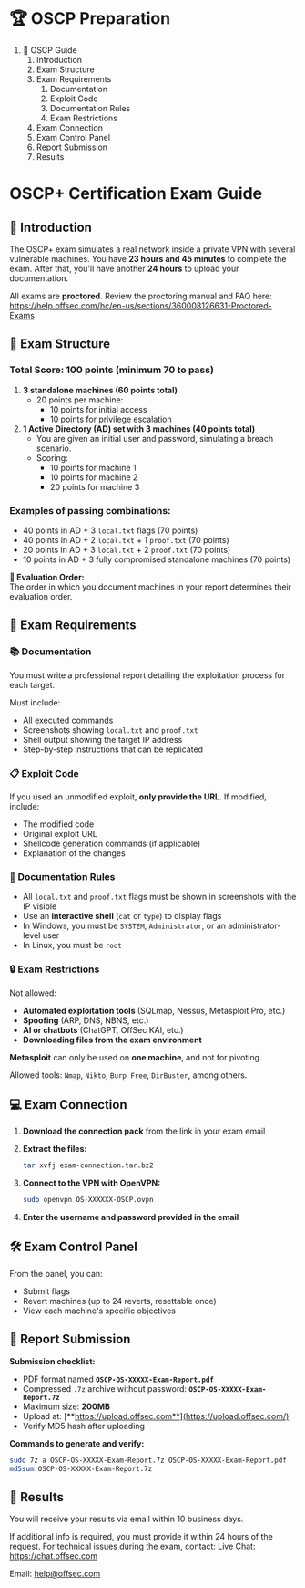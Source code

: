 # 🏆 OSCP Preparation

1. 📝 OSCP Guide  
    1. Introduction  
    2. Exam Structure  
    3. Exam Requirements  
        1. Documentation  
        2. Exploit Code  
        3. Documentation Rules  
        4. Exam Restrictions  
    4. Exam Connection  
    5. Exam Control Panel  
    6. Report Submission  
    7. Results  


# **OSCP+ Certification Exam Guide**

## **📑 Introduction**

The OSCP+ exam simulates a real network inside a private VPN with several vulnerable machines. You have **23 hours and 45 minutes** to complete the exam. After that, you'll have another **24 hours** to upload your documentation.

All exams are **proctored**. Review the proctoring manual and FAQ here:  
https://help.offsec.com/hc/en-us/sections/360008126631-Proctored-Exams

## **🔧 Exam Structure**

### **Total Score: 100 points (minimum 70 to pass)**

1. **3 standalone machines (60 points total)**  
    - 20 points per machine:  
        - 10 points for initial access  
        - 10 points for privilege escalation  
2. **1 Active Directory (AD) set with 3 machines (40 points total)**  
    - You are given an initial user and password, simulating a breach scenario.  
    - Scoring:  
        - 10 points for machine 1  
        - 10 points for machine 2  
        - 20 points for machine 3  

### **Examples of passing combinations:**

- 40 points in AD + 3 `local.txt` flags (70 points)  
- 40 points in AD + 2 `local.txt` + 1 `proof.txt` (70 points)  
- 20 points in AD + 3 `local.txt` + 2 `proof.txt` (70 points)  
- 10 points in AD + 3 fully compromised standalone machines (70 points)  

**🔄 Evaluation Order:**  
The order in which you document machines in your report determines their evaluation order.

## **📝 Exam Requirements**

### **📚 Documentation**

You must write a professional report detailing the exploitation process for each target.

Must include:

- All executed commands  
- Screenshots showing `local.txt` and `proof.txt`  
- Shell output showing the target IP address  
- Step-by-step instructions that can be replicated  

### **📋 Exploit Code**

If you used an unmodified exploit, **only provide the URL**. If modified, include:

- The modified code  
- Original exploit URL  
- Shellcode generation commands (if applicable)  
- Explanation of the changes  

### **🎨 Documentation Rules**

- All `local.txt` and `proof.txt` flags must be shown in screenshots with the IP visible  
- Use an **interactive shell** (`cat` or `type`) to display flags  
- In Windows, you must be `SYSTEM`, `Administrator`, or an administrator-level user  
- In Linux, you must be `root`  

### **🔒 Exam Restrictions**

Not allowed:

- **Automated exploitation tools** (SQLmap, Nessus, Metasploit Pro, etc.)  
- **Spoofing** (ARP, DNS, NBNS, etc.)  
- **AI or chatbots** (ChatGPT, OffSec KAI, etc.)  
- **Downloading files from the exam environment**  

**Metasploit** can only be used on **one machine**, and not for pivoting.

Allowed tools: `Nmap`, `Nikto`, `Burp Free`, `DirBuster`, among others.

## **💻 Exam Connection**

1. **Download the connection pack** from the link in your exam email  
2. **Extract the files:**

    ```bash
    tar xvfj exam-connection.tar.bz2
    ```

3. **Connect to the VPN with OpenVPN:**

    ```bash
    sudo openvpn OS-XXXXXX-OSCP.ovpn
    ```

4. **Enter the username and password provided in the email**

## **🛠️ Exam Control Panel**

From the panel, you can:

- Submit flags  
- Revert machines (up to 24 reverts, resettable once)  
- View each machine's specific objectives  

## **📃 Report Submission**

**Submission checklist:**

- PDF format named **`OSCP-OS-XXXXX-Exam-Report.pdf`**  
- Compressed `.7z` archive without password: **`OSCP-OS-XXXXX-Exam-Report.7z`**  
- Maximum size: **200MB**  
- Upload at: [**https://upload.offsec.com**](https://upload.offsec.com/)  
- Verify MD5 hash after uploading  

**Commands to generate and verify:**

```bash
sudo 7z a OSCP-OS-XXXXX-Exam-Report.7z OSCP-OS-XXXXX-Exam-Report.pdf
md5sum OSCP-OS-XXXXX-Exam-Report.7z
```

## **🎯 Results**  

You will receive your results via email within 10 business days.

If additional info is required, you must provide it within 24 hours of the request.
For technical issues during the exam, contact:
Live Chat: https://chat.offsec.com

Email: help@offsec.com
